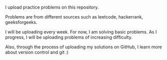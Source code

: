 I upload practice problems on this repository.

Problems are from different sources such as leetcode, hackerrank, geeksforgeeks.

I will be uploading every week. For now, I am solving basic problems. As I progress, I will be uploading problems of increasing difficulty.

Also, through the process of uploading my solutions on GitHub, I learn more about version control and git :)

